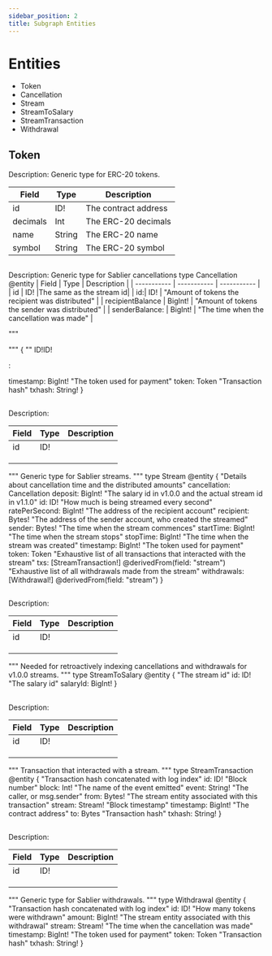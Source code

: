 ```yaml
---
sidebar_position: 2
title: Subgraph Entities
---
```


# Entities
- Token
- Cancellation
- Stream
- StreamToSalary
- StreamTransaction
- Withdrawal

##  Token
Description: Generic type for ERC-20 tokens.

| Field | Type | Description |
| ----------- | ----------- | ----------- |
| id | ID! | The contract address |
| decimals | Int | The ERC-20 decimals |
| name | String | The ERC-20 name |
| symbol | String | The ERC-20 symbol |

##  
Description: Generic type for Sablier cancellations type Cancellation @entity
| Field | Type | Description |
| ----------- | ----------- | ----------- |
| id | ID! |The same as the stream id|
|  id:| ID! | "Amount of tokens the recipient was distributed" |
| recipientBalance |  BigInt! |   "Amount of tokens the sender was distributed" |
| senderBalance: | BigInt! | "The time when the cancellation was made" |

"""

"""
{
  ""
   ID!ID!
  
  :

   
  
  timestamp: BigInt!
  "The token used for payment"
  token: Token
  "Transaction hash"
  txhash: String!
}

##  
Description: 

| Field | Type | Description |
| ----------- | ----------- | ----------- |
| id | ID! |  |
|  |  |  |
|  |  |  |
|  |  |  |

"""
Generic type for Sablier streams.
"""
type Stream @entity {
  "Details about cancellation time and the distributed amounts"
  cancellation: Cancellation
  deposit: BigInt!
  "The salary id in v1.0.0 and the actual stream id in v1.1.0"
  id: ID!
  "How much is being streamed every second"
  ratePerSecond: BigInt!
  "The address of the recipient account"
  recipient: Bytes!
  "The address of the sender account, who created the streamed"
  sender: Bytes!
  "The time when the stream commences"
  startTime: BigInt!
  "The time when the stream stops"
  stopTime: BigInt!
  "The time when the stream was created"
  timestamp: BigInt!
  "The token used for payment"
  token: Token
  "Exhaustive list of all transactions that interacted with the stream"
  txs: [StreamTransaction!] @derivedFrom(field: "stream")
  "Exhaustive list of all withdrawals made from the stream"
  withdrawals: [Withdrawal!] @derivedFrom(field: "stream")
}

##  
Description: 

| Field | Type | Description |
| ----------- | ----------- | ----------- |
| id | ID! |  |
|  |  |  |
|  |  |  |
|  |  |  |

"""
Needed for retroactively indexing cancellations and withdrawals for v1.0.0 streams.
"""
type StreamToSalary @entity {
  "The stream id"
  id: ID!
  "The salary id"
  salaryId: BigInt!
}

##  
Description: 

| Field | Type | Description |
| ----------- | ----------- | ----------- |
| id | ID! |  |
|  |  |  |
|  |  |  |
|  |  |  |

"""
Transaction that interacted with a stream.
"""
type StreamTransaction @entity {
  "Transaction hash concatenated with log index"
  id: ID!
  "Block number"
  block: Int!
  "The name of the event emitted"
  event: String!
  "The caller, or msg.sender"
  from: Bytes!
  "The stream entity associated with this transaction"
  stream: Stream!
  "Block timestamp"
  timestamp: BigInt!
  "The contract address"
  to: Bytes
  "Transaction hash"
  txhash: String!
}

##  
Description: 

| Field | Type | Description |
| ----------- | ----------- | ----------- |
| id | ID! |  |
|  |  |  |
|  |  |  |
|  |  |  |

"""
Generic type for Sablier withdrawals.
"""
type Withdrawal @entity {
  "Transaction hash concatenated with log index"
  id: ID!
  "How many tokens were withdrawn"
  amount: BigInt!
  "The stream entity associated with this withdrawal"
  stream: Stream!
  "The time when the cancellation was made"
  timestamp: BigInt!
  "The token used for payment"
  token: Token
  "Transaction hash"
  txhash: String!
}
